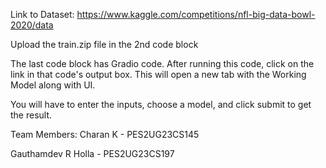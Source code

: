 Link to Dataset: https://www.kaggle.com/competitions/nfl-big-data-bowl-2020/data

Upload the train.zip file in the 2nd code block

The last code block has Gradio code. After running this code, click on the link in that code's output box.
This will open a new tab with the Working Model along with UI.

You will have to enter the inputs, choose a model, and click submit to get the result.

Team Members:
Charan K - PES2UG23CS145

Gauthamdev R Holla - PES2UG23CS197

